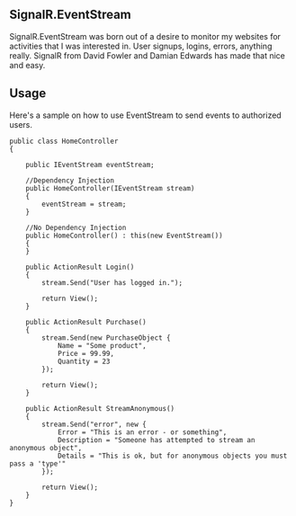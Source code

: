 SignalR.EventStream
-------------------
SignalR.EventStream was born out of a desire to monitor my websites
for activities that I was interested in. User signups, logins, errors,
anything really. SignalR from David Fowler and Damian Edwards has made
that nice and easy.


Usage
-----
Here's a sample on how to use EventStream to send events to authorized users.

    public class HomeController 
	{

		public IEventStream eventStream;

		//Dependency Injection
		public HomeController(IEventStream stream) 
		{
			eventStream = stream;
		}

		//No Dependency Injection
		public HomeController() : this(new EventStream())
		{
		}

		public ActionResult Login() 
		{
			stream.Send("User has logged in.");

			return View();
		}

		public ActionResult Purchase() 
		{
			stream.Send(new PurchaseObject { 
				Name = "Some product",
				Price = 99.99,
				Quantity = 23
			});

			return View();
		}

		public ActionResult StreamAnonymous() 
		{
			stream.Send("error", new {
				Error = "This is an error - or something",
				Description = "Someone has attempted to stream an anonymous object",
				Details = "This is ok, but for anonymous objects you must pass a 'type'"
			});				

			return View();
		}
	}